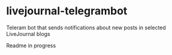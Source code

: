# livejournal-telegrambot
Teleram bot that sends notifications about new posts in selected LiveJournal blogs

Readme in progress
